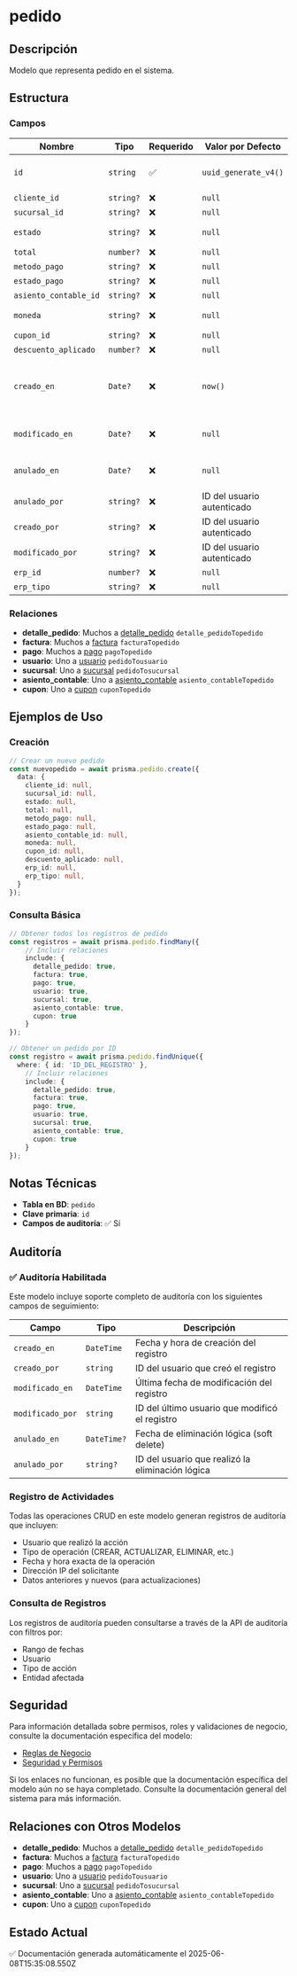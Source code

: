 # pedido

## Descripción
Modelo que representa pedido en el sistema.

## Estructura

### Campos

| Nombre | Tipo | Requerido | Valor por Defecto | Validaciones | Descripción |
|--------|------|-----------|-------------------|--------------|-------------|
| `id` | `string` | ✅ | `uuid_generate_v4()` | Identificador único, Valor por defecto |  |
| `cliente_id` | `string?` | ❌ | `null` | - |  |
| `sucursal_id` | `string?` | ❌ | `null` | - |  |
| `estado` | `string?` | ❌ | `null` | Valor por defecto |  |
| `total` | `number?` | ❌ | `null` | - |  |
| `metodo_pago` | `string?` | ❌ | `null` | - |  |
| `estado_pago` | `string?` | ❌ | `null` | - |  |
| `asiento_contable_id` | `string?` | ❌ | `null` | - |  |
| `moneda` | `string?` | ❌ | `null` | Valor por defecto |  |
| `cupon_id` | `string?` | ❌ | `null` | - |  |
| `descuento_aplicado` | `number?` | ❌ | `null` | - |  |
| `creado_en` | `Date?` | ❌ | `now()` | Valor por defecto, Marca de tiempo automática |  |
| `modificado_en` | `Date?` | ❌ | `null` | Marca de tiempo automática |  |
| `anulado_en` | `Date?` | ❌ | `null` | Marca de tiempo automática |  |
| `anulado_por` | `string?` | ❌ | ID del usuario autenticado | Referencia a usuario |  |
| `creado_por` | `string?` | ❌ | ID del usuario autenticado | Referencia a usuario |  |
| `modificado_por` | `string?` | ❌ | ID del usuario autenticado | Referencia a usuario |  |
| `erp_id` | `number?` | ❌ | `null` | - |  |
| `erp_tipo` | `string?` | ❌ | `null` | - |  |

### Relaciones

- **detalle_pedido**: Muchos a [detalle_pedido](./detalle_pedido.md) `detalle_pedidoTopedido`
- **factura**: Muchos a [factura](./factura.md) `facturaTopedido`
- **pago**: Muchos a [pago](./pago.md) `pagoTopedido`
- **usuario**: Uno a [usuario](./usuario.md) `pedidoTousuario`
- **sucursal**: Uno a [sucursal](./sucursal.md) `pedidoTosucursal`
- **asiento_contable**: Uno a [asiento_contable](./asiento_contable.md) `asiento_contableTopedido`
- **cupon**: Uno a [cupon](./cupon.md) `cuponTopedido`

## Ejemplos de Uso

### Creación

```typescript
// Crear un nuevo pedido
const nuevopedido = await prisma.pedido.create({
  data: {
    cliente_id: null,
    sucursal_id: null,
    estado: null,
    total: null,
    metodo_pago: null,
    estado_pago: null,
    asiento_contable_id: null,
    moneda: null,
    cupon_id: null,
    descuento_aplicado: null,
    erp_id: null,
    erp_tipo: null,
  }
});
```

### Consulta Básica

```typescript
// Obtener todos los registros de pedido
const registros = await prisma.pedido.findMany({
    // Incluir relaciones
    include: {
      detalle_pedido: true,
      factura: true,
      pago: true,
      usuario: true,
      sucursal: true,
      asiento_contable: true,
      cupon: true
    }
});

// Obtener un pedido por ID
const registro = await prisma.pedido.findUnique({
  where: { id: 'ID_DEL_REGISTRO' },
    // Incluir relaciones
    include: {
      detalle_pedido: true,
      factura: true,
      pago: true,
      usuario: true,
      sucursal: true,
      asiento_contable: true,
      cupon: true
    }
});
```

## Notas Técnicas

- **Tabla en BD**: `pedido`
- **Clave primaria**: `id`
- **Campos de auditoría**: ✅ Sí

## Auditoría

### ✅ Auditoría Habilitada

Este modelo incluye soporte completo de auditoría con los siguientes campos de seguimiento:

| Campo | Tipo | Descripción |
|-------|------|-------------|
| `creado_en` | `DateTime` | Fecha y hora de creación del registro |
| `creado_por` | `string` | ID del usuario que creó el registro |
| `modificado_en` | `DateTime` | Última fecha de modificación del registro |
| `modificado_por` | `string` | ID del último usuario que modificó el registro |
| `anulado_en` | `DateTime?` | Fecha de eliminación lógica (soft delete) |
| `anulado_por` | `string?` | ID del usuario que realizó la eliminación lógica |

### Registro de Actividades

Todas las operaciones CRUD en este modelo generan registros de auditoría que incluyen:

- Usuario que realizó la acción
- Tipo de operación (CREAR, ACTUALIZAR, ELIMINAR, etc.)
- Fecha y hora exacta de la operación
- Dirección IP del solicitante
- Datos anteriores y nuevos (para actualizaciones)

### Consulta de Registros

Los registros de auditoría pueden consultarse a través de la API de auditoría con filtros por:

- Rango de fechas
- Usuario
- Tipo de acción
- Entidad afectada

## Seguridad

Para información detallada sobre permisos, roles y validaciones de negocio, consulte la documentación específica del modelo:

- [Reglas de Negocio](./pedido/reglas_negocio.md)
- [Seguridad y Permisos](./pedido/seguridad.md)

Si los enlaces no funcionan, es posible que la documentación específica del modelo aún no se haya completado. Consulte la documentación general del sistema para más información.

## Relaciones con Otros Modelos

- **detalle_pedido**: Muchos a [detalle_pedido](./detalle_pedido.md) `detalle_pedidoTopedido`
- **factura**: Muchos a [factura](./factura.md) `facturaTopedido`
- **pago**: Muchos a [pago](./pago.md) `pagoTopedido`
- **usuario**: Uno a [usuario](./usuario.md) `pedidoTousuario`
- **sucursal**: Uno a [sucursal](./sucursal.md) `pedidoTosucursal`
- **asiento_contable**: Uno a [asiento_contable](./asiento_contable.md) `asiento_contableTopedido`
- **cupon**: Uno a [cupon](./cupon.md) `cuponTopedido`

## Estado Actual

✅ Documentación generada automáticamente el 2025-06-08T15:35:08.550Z
